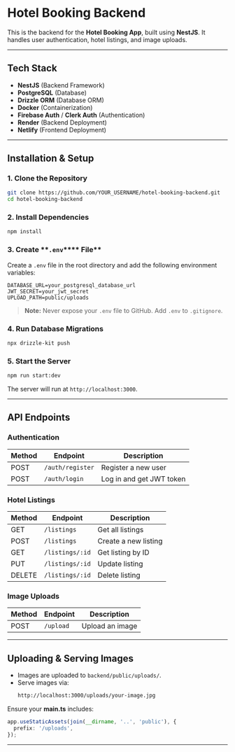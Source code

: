 # Hotel Booking Backend

This is the backend for the **Hotel Booking App**, built using **NestJS**. It handles user authentication, hotel listings, and image uploads.

---

## **Tech Stack**

- **NestJS** (Backend Framework)
- **PostgreSQL** (Database)
- **Drizzle ORM** (Database ORM)
- **Docker** (Containerization)
- **Firebase Auth** / **Clerk Auth** (Authentication)
- **Render** (Backend Deployment)
- **Netlify** (Frontend Deployment)

---

## **Installation & Setup**

### **1. Clone the Repository**

```sh
git clone https://github.com/YOUR_USERNAME/hotel-booking-backend.git
cd hotel-booking-backend
```

### **2. Install Dependencies**

```sh
npm install
```

### **3. Create ****\*\*******`.env`****\*\*\*\***** File\*\*

Create a `.env` file in the root directory and add the following environment variables:

```env
DATABASE_URL=your_postgresql_database_url
JWT_SECRET=your_jwt_secret
UPLOAD_PATH=public/uploads
```

> **Note:** Never expose your `.env` file to GitHub. Add `.env` to `.gitignore`.

### **4. Run Database Migrations**

```sh
npx drizzle-kit push
```

### **5. Start the Server**

```sh
npm run start:dev
```

The server will run at `http://localhost:3000`.

---

## **API Endpoints**

### **Authentication**

| Method | Endpoint         | Description              |
| ------ | ---------------- | ------------------------ |
| POST   | `/auth/register` | Register a new user      |
| POST   | `/auth/login`    | Log in and get JWT token |

### **Hotel Listings**

| Method | Endpoint        | Description          |
| ------ | --------------- | -------------------- |
| GET    | `/listings`     | Get all listings     |
| POST   | `/listings`     | Create a new listing |
| GET    | `/listings/:id` | Get listing by ID    |
| PUT    | `/listings/:id` | Update listing       |
| DELETE | `/listings/:id` | Delete listing       |

### **Image Uploads**

| Method | Endpoint  | Description     |
| ------ | --------- | --------------- |
| POST   | `/upload` | Upload an image |

---

## **Uploading & Serving Images**

- Images are uploaded to `backend/public/uploads/`.
- Serve images via:
  ```sh
  http://localhost:3000/uploads/your-image.jpg
  ```

Ensure your **main.ts** includes:

```ts
app.useStaticAssets(join(__dirname, '..', 'public'), {
  prefix: '/uploads',
});
```

---

##
